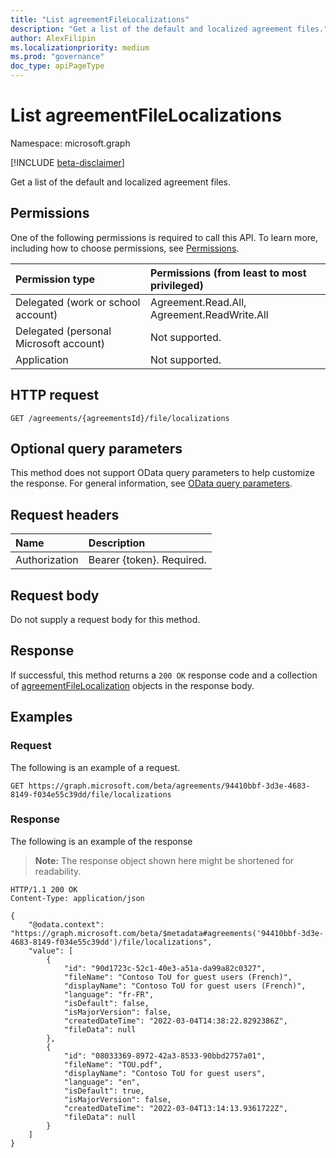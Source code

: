 ```yaml
---
title: "List agreementFileLocalizations"
description: "Get a list of the default and localized agreement files."
author: AlexFilipin
ms.localizationpriority: medium
ms.prod: "governance"
doc_type: apiPageType
---
```


# List agreementFileLocalizations
Namespace: microsoft.graph

[!INCLUDE [beta-disclaimer](../../includes/beta-disclaimer.md)]

Get a list of the default and localized agreement files.

## Permissions
One of the following permissions is required to call this API. To learn more, including how to choose permissions, see [Permissions](/graph/permissions-reference).

|Permission type|Permissions (from least to most privileged)|
|:---|:---|
|Delegated (work or school account)|Agreement.Read.All, Agreement.ReadWrite.All |
|Delegated (personal Microsoft account)|Not supported.|
|Application|Not supported.|

## HTTP request

<!-- {
  "blockType": "ignored"
}
-->
``` http
GET /agreements/{agreementsId}/file/localizations
```

## Optional query parameters
This method does not support OData query parameters to help customize the response. For general information, see [OData query parameters](/graph/query-parameters).

## Request headers
|Name|Description|
|:---|:---|
|Authorization|Bearer {token}. Required.|

## Request body
Do not supply a request body for this method.

## Response

If successful, this method returns a `200 OK` response code and a collection of [agreementFileLocalization](../resources/agreementfilelocalization.md) objects in the response body.

## Examples

### Request
The following is an example of a request.
<!-- {
  "blockType": "request",
  "name": "list_agreementfile_localization"
}
-->
``` http
GET https://graph.microsoft.com/beta/agreements/94410bbf-3d3e-4683-8149-f034e55c39dd/file/localizations
```


### Response
The following is an example of the response
>**Note:** The response object shown here might be shortened for readability.
<!-- {
  "blockType": "response",
  "truncated": true,
  "@odata.type": "Collection(microsoft.graph.agreementFileLocalization)"
}
-->
``` http
HTTP/1.1 200 OK
Content-Type: application/json

{
    "@odata.context": "https://graph.microsoft.com/beta/$metadata#agreements('94410bbf-3d3e-4683-8149-f034e55c39dd')/file/localizations",
    "value": [
        {
            "id": "90d1723c-52c1-40e3-a51a-da99a82c0327",
            "fileName": "Contoso ToU for guest users (French)",
            "displayName": "Contoso ToU for guest users (French)",
            "language": "fr-FR",
            "isDefault": false,
            "isMajorVersion": false,
            "createdDateTime": "2022-03-04T14:38:22.8292386Z",
            "fileData": null
        },
        {
            "id": "08033369-8972-42a3-8533-90bbd2757a01",
            "fileName": "TOU.pdf",
            "displayName": "Contoso ToU for guest users",
            "language": "en",
            "isDefault": true,
            "isMajorVersion": false,
            "createdDateTime": "2022-03-04T13:14:13.9361722Z",
            "fileData": null
        }
    ]
}
```

